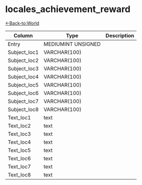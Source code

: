# locales_achievement_reward

[<-Back-to:World](database-world.md)

Column | Type | Description
--- | --- | ---
Entry | MEDIUMINT UNSIGNED | 
Subject_loc1 | VARCHAR(100) | 
Subject_loc2 | VARCHAR(100) | 
Subject_loc3 | VARCHAR(100) | 
Subject_loc4 | VARCHAR(100) | 
Subject_loc5 | VARCHAR(100) | 
Subject_loc6 | VARCHAR(100) | 
Subject_loc7 | VARCHAR(100) | 
Subject_loc8 | VARCHAR(100) | 
Text_loc1 | text | 
Text_loc2 | text | 
Text_loc3 | text | 
Text_loc4 | text | 
Text_loc5 | text | 
Text_loc6 | text | 
Text_loc7 | text | 
Text_loc8 | text | 
